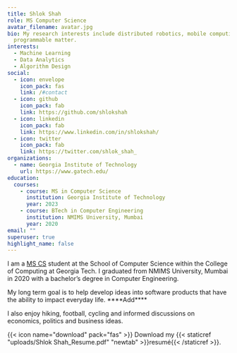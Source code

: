 ```yaml
---
title: Shlok Shah
role: MS Computer Science
avatar_filename: avatar.jpg
bio: My research interests include distributed robotics, mobile computing and
  programmable matter.
interests:
  - Machine Learning
  - Data Analytics
  - Algorithm Design
social:
  - icon: envelope
    icon_pack: fas
    link: /#contact
  - icon: github
    icon_pack: fab
    link: https://github.com/shlokshah
  - icon: linkedin
    icon_pack: fab
    link: https://www.linkedin.com/in/shlokshah/
  - icon: twitter
    icon_pack: fab
    link: https://twitter.com/shlok_shah_
organizations:
  - name: Georgia Institute of Technology
    url: https://www.gatech.edu/
education:
  courses:
    - course: MS in Computer Science
      institution: Georgia Institute of Technology
      year: 2023
    - course: BTech in Computer Engineering
      institution: NMIMS University, Mumbai
      year: 2020
email: ""
superuser: true
highlight_name: false
---
```

I am a [MS CS](https://www.cc.gatech.edu/future/masters/mscs) student at the School of Computer Science within the College of Computing at Georgia Tech. I graduated from NMIMS University, Mumbai in 2020 with a bachelor’s degree in Computer Engineering.

My long term goal is to help develop ideas into software products that have the ability to impact everyday life. \*\*\*\*Add\*\*\*\*

I also enjoy hiking, football, cycling and informed discussions on economics, politics and business ideas.

{{< icon name="download" pack="fas" >}} Download my {{< staticref "uploads/Shlok Shah_Resume.pdf" "newtab" >}}resumé{{< /staticref >}}.